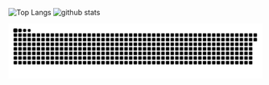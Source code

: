<p align="left"> 
  <img alt="Top Langs" height="150px" src="https://github-readme-stats.vercel.app/api/top-langs/?username=mattuu0&layout=compact&show_icons=true&theme=onedark" />
  <img alt="github stats" height="150px" src="https://github-readme-stats.vercel.app/api?username=mattuu0&theme=onedark&show_icons=ture" />
</p>

![](https://raw.githubusercontent.com/mattuu0/mattuu0/output/github-contribution-grid-snake.svg)

